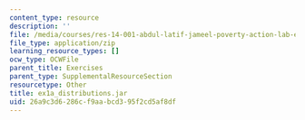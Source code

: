 ```yaml
---
content_type: resource
description: ''
file: /media/courses/res-14-001-abdul-latif-jameel-poverty-action-lab-executive-training-evaluating-social-programs-2009-spring-2009/26a9c3d6286cf9aabcd395f2cd5af8df_ex1a_distributions.jar
file_type: application/zip
learning_resource_types: []
ocw_type: OCWFile
parent_title: Exercises
parent_type: SupplementalResourceSection
resourcetype: Other
title: ex1a_distributions.jar
uid: 26a9c3d6-286c-f9aa-bcd3-95f2cd5af8df
---
```

